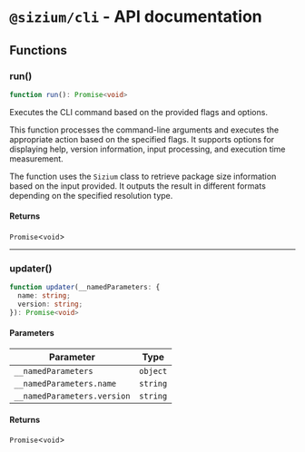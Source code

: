 # `@sizium/cli` - API documentation

## Functions

### run()

```ts
function run(): Promise<void>
```

Executes the CLI command based on the provided flags and options.

This function processes the command-line arguments and executes the appropriate
action based on the specified flags. It supports options for displaying help,
version information, input processing, and execution time measurement.

The function uses the `Sizium` class to retrieve package size information
based on the input provided. It outputs the result in different formats
depending on the specified resolution type.

#### Returns

`Promise`\<`void`\>

***

### updater()

```ts
function updater(__namedParameters: {
  name: string;
  version: string;
}): Promise<void>
```

#### Parameters

| Parameter | Type |
| ------ | ------ |
| `__namedParameters` | `object` |
| `__namedParameters.name` | `string` |
| `__namedParameters.version` | `string` |

#### Returns

`Promise`\<`void`\>
